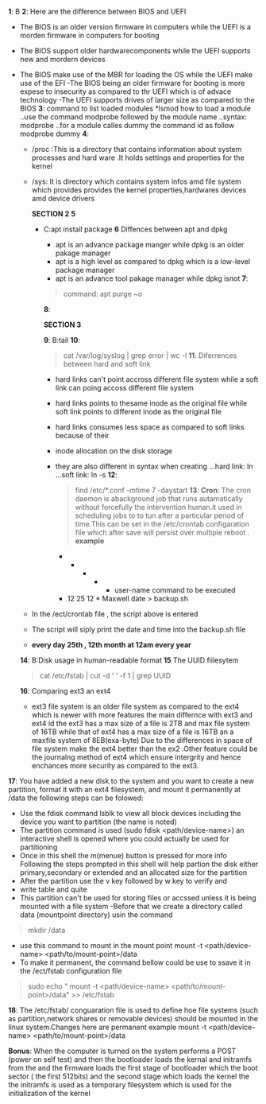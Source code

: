 **1**: B
**2**:
Here are the difference between BIOS and UEFI
- The BIOS is an older version firmware in computers while the UEFI is a
  morden firmware in computers for booting
- The BIOS support older hardwarecomponents while the UEFI supports new and
  mordern devices
- The BIOS make use of the MBR for loading the OS while the UEFI make use
    of the EFI
-The BIOS being an older firmware for booting is more expese to insecurity
   as compared to thr UEFI which is of advace technology
-The UEFI supports drives of larger size as compared to the BIOS
**3**:
  command to list loaded modules
  *lsmod
  how to load a module
  ..use the command modprobe followed by the module name
  ..syntax: modprobe <module-name>
  ..for a module calles dummy the command id as follow
    modprobe dummy
  **4**:
  * /proc :This is a directory that contains information about system processes
    and hard ware .It holds settings and properties for the kernel
  * /sys: It is directory which contains system infos amd file system which provides
    provides the kernel properties,hardwares devices amd device drivers

    **SECTION 2**
    **5**
    * C:apt install package
    **6**
      Diffences between apt and dpkg
      * apt is an advance package manger while dpkg is an older pakage manager
      * apt is a high level as compared to dpkg which is a low-level package manager
      * apt is an advance tool pakage manager while dpkg isnot
      **7**:
      > command: apt purge ~o


      

       **8**:



      **SECTION 3**

      **9**:
      B:tail
      **10**:
      > cat /var/log/syslog | grep error | wc -l
      **11**:
      Diferrences between hard and soft link
      - hard links can't point accross different file system while a soft
        link can poing accoss different file system
      - hard links points to thesame inode as the original file while soft link
        points to different inode as the original file
      - hard links consumes less space as compared to soft links because of their
      - inode allocation on the disk storage
      - they are also different in syntax when creating
        ...hard link: ln <source-file> <link>
        ...soft link: ln -s <source-file> <link>
      **12**:
        > find /etc/*.conf -mtime 7 -daystart
      **13**:
        **Cron**:
        The cron daemon is abackground job that runs autamatically without
        forcefully the intervention human.it used in scheduling jobs to
        to tun after a particular period of time.This can be set  in the
        /etc/crontab configaration file which after save will persist over
        multiple reboot .
        **example**
         
         *  *  *  *  * user-name command to be executed
         *  12 25 12 * Maxwell date > backup.sh  
      
   * In the /ect/crontab file , the script above is entered
   * The script will siply print the date and time into the backup.sh file
   * **every day 25th , 12th month  at 12am every year**

  **14**:
  B:Disk usage in human-readable format
  **15**
  The UUID fiilesytem
   > cat /etc/fstab | cut -d ' ' -f 1 | grep UUID

  **16**:
  Comparing ext3 an ext4
  * ext3 file system is an older file system as compared to the ext4
  which is newer with more features the main differnce with ext3 and
  ext4 id the ext3 has a max size of a file is  2TB and max file system of 16TB
  while that of ext4 has a max size of a file is  16TB an a maxfile system
  of 8EB(exa-byte)
  Due to the differences in space of file system make the ext4 better than
  the ex2 .Other feature could be the journalng method of ext4 which
  ensure intergrity and hence enchances more security as compared to the
  ext3.

**17**:
You have added a new disk to the system and you want to create a new partition, 
format it with an ext4 filesystem, and mount it permanently at /data
the following steps can be folowed:
- Use the fdisk command lsblk to view all block devices including the
  device you want to partition (the name is noted)
- The partition command is used (sudo fdisk <path/device-name>)
  an interactive shell is opened where you could actually be used
  for partitioning
- Once in this shell the m(menue) button is pressed for more info
  Following the steps prompted in this shell will help partion the
  disk either primary,secondary or extended and an allocated size
  for the partition
- After the partition use the v key followed by w key to verify and
- write table and quite
- This partition can't be used for storing files or accssed unless it
   is being mounted with a file system
-Before that we create a directory called data (mountpoint directory)
usin the command
> mkdir /data
- use this command to mount in the mount point 
 mount -t <file-system>  <path/device-name>  <path/to/mount-point>/data
- To make it permanent, the command bellow could be use to ssave it in
 the /ect/fstab configuration file
> sudo echo " mount -t <file-system>  <path/device-name>  <path/to/mount-point>/data" >> /etc/fstab


**18**:
The /etc/fstab/ conguaration file is used to define hoe file systems 
(such as partition,network shares or removable devices) should be mounted
in the linux system.Changes here are permanent 
example
 mount -t <file-system>  <path/device-name>  <path/to/mount-point>/data

 **Bonus**:
 When the computer is turned on the system performs a POST (power on self test) and then the bootloader loads the kernal and initramfs from the  and the firmware loads the first stage of bootloader which the boot sector ( the first 512bits) and the second stage which loads the kernel the the initramfs is used as a temporary filesystem which is used for the initialization of the kernel      
    
